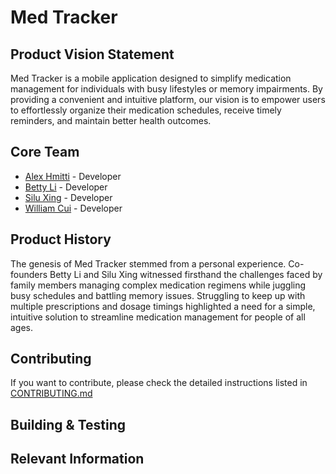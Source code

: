 # Med Tracker

## Product Vision Statement
Med Tracker is a mobile application designed to simplify medication management for individuals with busy lifestyles or memory impairments. By providing a convenient and intuitive platform, our vision is to empower users to effortlessly organize their medication schedules, receive timely reminders, and maintain better health outcomes.

## Core Team
- [Alex Hmitti](https://github.com/alexh212) - Developer
- [Betty Li](https://github.com/bettylirf) - Developer
- [Silu Xing]() - Developer
- [William Cui](https://github.com/willcuh4856) - Developer

## Product History
The genesis of Med Tracker stemmed from a personal experience. Co-founders Betty Li and Silu Xing witnessed firsthand the challenges faced by family members managing complex medication regimens while juggling busy schedules and battling memory issues. Struggling to keep up with multiple prescriptions and dosage timings highlighted a need for a simple, intuitive solution to streamline medication management for people of all ages.

## Contributing
If you want to contribute, please check the detailed instructions listed in [CONTRIBUTING.md](./CONTRIBUTING.md)

## Building & Testing

## Relevant Information